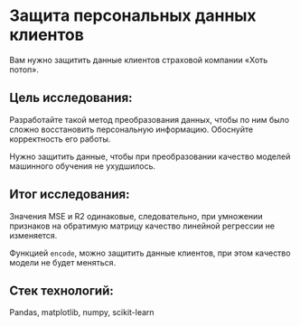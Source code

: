 # Защита персональных данных клиентов

Вам нужно защитить данные клиентов страховой компании «Хоть потоп». 

## Цель исследования:

Разработайте такой метод преобразования данных, чтобы по ним было сложно восстановить персональную информацию. Обоснуйте корректность его работы.

Нужно защитить данные, чтобы при преобразовании качество моделей машинного обучения не ухудшилось. 

## Итог исследования:

Значения MSE и R2 одинаковые, следовательно, при умножении признаков на обратимую матрицу качество линейной регрессии не изменяется.

Функцией `encode`, можно защитить данные клиентов, при этом качество модели не будет меняться.

## Стек технологий:

Pandas, matplotlib, numpy, scikit-learn
